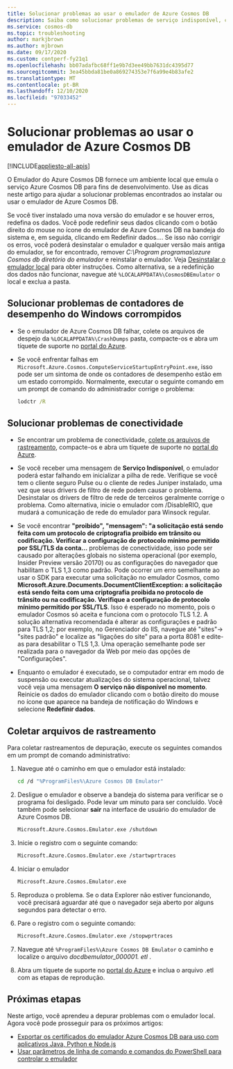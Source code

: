 ```yaml
---
title: Solucionar problemas ao usar o emulador de Azure Cosmos DB
description: Saiba como solucionar problemas de serviço indisponível, certificado, criptografia e controle de versão ao usar o emulador de Azure Cosmos DB.
ms.service: cosmos-db
ms.topic: troubleshooting
author: markjbrown
ms.author: mjbrown
ms.date: 09/17/2020
ms.custom: contperf-fy21q1
ms.openlocfilehash: bb07adafbc68ff1e9b7d3ee49bb7631dc4395d77
ms.sourcegitcommit: 3ea45bbda81be0a869274353e7f6a99e4b83afe2
ms.translationtype: MT
ms.contentlocale: pt-BR
ms.lasthandoff: 12/10/2020
ms.locfileid: "97033452"
---
```

# <a name="troubleshoot-issues-when-using-the-azure-cosmos-db-emulator"></a>Solucionar problemas ao usar o emulador de Azure Cosmos DB
[!INCLUDE[appliesto-all-apis](includes/appliesto-all-apis.md)]

O Emulador do Azure Cosmos DB fornece um ambiente local que emula o serviço Azure Cosmos DB para fins de desenvolvimento. Use as dicas neste artigo para ajudar a solucionar problemas encontrados ao instalar ou usar o emulador de Azure Cosmos DB. 

Se você tiver instalado uma nova versão do emulador e se houver erros, redefina os dados. Você pode redefinir seus dados clicando com o botão direito do mouse no ícone do emulador de Azure Cosmos DB na bandeja do sistema e, em seguida, clicando em Redefinir dados.... Se isso não corrigir os erros, você poderá desinstalar o emulador e qualquer versão mais antiga do emulador, se for encontrado, remover *C:\Program programas\azure Cosmos db diretório do emulador* e reinstalar o emulador. Veja [Desinstalar o emulador local](local-emulator.md#uninstall) para obter instruções. Como alternativa, se a redefinição dos dados não funcionar, navegue até `%LOCALAPPDATA%\CosmosDBEmulator` o local e exclua a pasta.

## <a name="troubleshoot-corrupted-windows-performance-counters"></a>Solucionar problemas de contadores de desempenho do Windows corrompidos

* Se o emulador de Azure Cosmos DB falhar, colete os arquivos de despejo da `%LOCALAPPDATA%\CrashDumps` pasta, compacte-os e abra um tíquete de suporte no [portal do Azure](https://portal.azure.com).

* Se você enfrentar falhas em `Microsoft.Azure.Cosmos.ComputeServiceStartupEntryPoint.exe`, isso pode ser um sintoma de onde os contadores de desempenho estão em um estado corrompido. Normalmente, executar o seguinte comando em um prompt de comando do administrador corrige o problema:

  ```cmd
  lodctr /R
   ```

## <a name="troubleshoot-connectivity-issues"></a>Solucionar problemas de conectividade

* Se encontrar um problema de conectividade, [colete os arquivos de rastreamento](#trace-files), compacte-os e abra um tíquete de suporte no [portal do Azure](https://portal.azure.com).

* Se você receber uma mensagem de **Serviço Indisponível**, o emulador poderá estar falhando em inicializar a pilha de rede. Verifique se você tem o cliente seguro Pulse ou o cliente de redes Juniper instalado, uma vez que seus drivers de filtro de rede podem causar o problema. Desinstalar os drivers de filtro de rede de terceiros geralmente corrige o problema. Como alternativa, inicie o emulador com /DisableRIO, que mudará a comunicação de rede do emulador para Winsock regular. 

* Se você encontrar **"proibido", "mensagem": "a solicitação está sendo feita com um protocolo de criptografia proibido em trânsito ou codificação. Verificar a configuração de protocolo mínimo permitido por SSL/TLS da conta...** problemas de conectividade, isso pode ser causado por alterações globais no sistema operacional (por exemplo, Insider Preview versão 20170) ou as configurações do navegador que habilitam o TLS 1,3 como padrão. Pode ocorrer um erro semelhante ao usar o SDK para executar uma solicitação no emulador Cosmos, como **Microsoft.Azure.Documents.DocumentClientException: a solicitação está sendo feita com uma criptografia proibida no protocolo de trânsito ou na codificação. Verifique a configuração de protocolo mínimo permitido por SSL/TLS**. Isso é esperado no momento, pois o emulador Cosmos só aceita e funciona com o protocolo TLS 1.2. A solução alternativa recomendada é alterar as configurações e padrão para TLS 1,2; por exemplo, no Gerenciador do IIS, navegue até "sites"-> "sites padrão" e localize as "ligações do site" para a porta 8081 e edite-as para desabilitar o TLS 1,3. Uma operação semelhante pode ser realizada para o navegador da Web por meio das opções de "Configurações".

* Enquanto o emulador é executado, se o computador entrar em modo de suspensão ou executar atualizações do sistema operacional, talvez você veja uma mensagem **O serviço não disponível no momento**. Reinicie os dados do emulador clicando com o botão direito do mouse no ícone que aparece na bandeja de notificação do Windows e selecione **Redefinir dados**.

## <a name="collect-trace-files"></a><a id="trace-files"></a>Coletar arquivos de rastreamento

Para coletar rastreamentos de depuração, execute os seguintes comandos em um prompt de comando administrativo:

1. Navegue até o caminho em que o emulador está instalado:

   ```bash
   cd /d "%ProgramFiles%\Azure Cosmos DB Emulator"
   ```

1. Desligue o emulador e observe a bandeja do sistema para verificar se o programa foi desligado. Pode levar um minuto para ser concluído. Você também pode selecionar **sair** na interface de usuário do emulador de Azure Cosmos DB.

   ```bash
   Microsoft.Azure.Cosmos.Emulator.exe /shutdown
   ```

1. Inicie o registro com o seguinte comando:

   ```bash
   Microsoft.Azure.Cosmos.Emulator.exe /startwprtraces
   ```

1. Iniciar o emulador

   ```bash
   Microsoft.Azure.Cosmos.Emulator.exe
   ```

1. Reproduza o problema. Se o data Explorer não estiver funcionando, você precisará aguardar até que o navegador seja aberto por alguns segundos para detectar o erro.

1. Pare o registro com o seguinte comando:

   ```bash
   Microsoft.Azure.Cosmos.Emulator.exe /stopwprtraces
   ```
   
1. Navegue até `%ProgramFiles%\Azure Cosmos DB Emulator` o caminho e localize o arquivo *docdbemulator_000001. etl* .

1. Abra um tíquete de suporte no [portal do Azure](https://portal.azure.com) e inclua o arquivo .etl com as etapas de reprodução.

## <a name="next-steps"></a>Próximas etapas

Neste artigo, você aprendeu a depurar problemas com o emulador local. Agora você pode prosseguir para os próximos artigos:

* [Exportar os certificados do emulador Azure Cosmos DB para uso com aplicativos Java, Python e Node.js](local-emulator-export-ssl-certificates.md)
* [Usar parâmetros de linha de comando e comandos do PowerShell para controlar o emulador](emulator-command-line-parameters.md)
